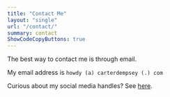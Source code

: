 ```yaml
---
title: "Contact Me"
layout: "single"
url: "/contact/"
summary: contact
ShowCodeCopyButtons: true
---
```

The best way to contact me is through email. 

My email address is  `howdy (a) carterdempsey (.) com`

Curious about my social media handles? See [here](/socials).